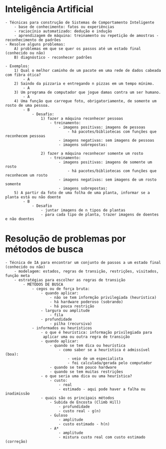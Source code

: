 # Inteligência Artificial
    - Técnicas para construção de Sistemas de Comportamento Inteligente
        - base de conhecimento: fatos ou experiências
        - raciocínio automatizado: dedução e indução
        - aprendizagem de máquina: treinamento ou repetição de amostras - reconhecimento de padrões
    - Resolve alguns problemas:
        A) problemas em que se quer os passos até um estado final (conhecido ou não)
        B) diagnóstico - reconhecer padrões

    - Exemplos:
        1) Qual o melhor caminho de um pacote em uma rede de dados cabeada com fibra ótica?
            - A
        2) Saindo da pizzaria e entregando n pizzas em um tempo mínimo.
            - A
        3) Um programa de computador que jogue damas contra um ser humano.
            - A
        4) Uma função que carregue foto, obrigatoriamente, de somente um rosto de uma pessoa.
            - B
                - Desafio:
                    1) fazer a máquina reconhecer pessoas
                        - treinamento:    
                            - imagens positivas: imagens de pessoas
                                - há pacotes/bibliotecas com funções que reconhecem pessoas
                            - imagens negativas: sem imagens de pessoas
                            - imagens sobrepostas: 

                    2) fazer a máquina reconhecer somente um rosto
                        - treinamento:
                            - imagens positivas: imagens de somente um rosto
                                - há pacotes/bibliotecas com funções que reconhecem um rosto
                            - imagens negativas: sem imagens de um rosto somente
                            - imagens sobrepostas: 
        5) A partir da foto de uma folha de uma planta, informar se a planta está ou não doente
            - B
                - Desafio
                    - juntar imagens de n tipos de plantas
                    - para cada tipo de planta, trazer imagens de doentes e não doentes
        
# Resolução de problemas por métodos de busca
    - Técnica de IA para encontrar um conjunto de passos a um estado final (conhecido ou não)
        - modelagem: estados, regras de transição, restrições, visitados, função meta
        - estratégias para escolher as regras de transição
            - MÉTODOS DE BUSCA
                - cegos ou de força bruta: 
                    - quando aplicar:
                        - não se tem informção privilegiada (heurística)
                        - há hardware poderoso (sobrando)
                        - há pouca restrição
                    - largura ou amplitude
                        - fila
                    - profundidade
                        - pilha (recursiva)
                - informados ou heurísticos
                    - o que é heurística: informação privilegiada para 
                     aplicar uma ou outra regra de transição
                    - quando aplicar:
                        - quando se tem dica ou heurística
                            - como saber se a heurística é admissível (boa):
                                - veio de um especialista
                                - foi calculada/gerada pelo computador
                        - quando se tem pouco hardware
                        - quando se tem muitas restrições
                    - o que seria uma dica ou uma heurística?
                        - custo:
                            - real
                            - estimado - aqui pode haver a falha ou inadimissão
                    - quais são os principais métodos
                        - Subida de Encosta (Climb Hill)
                            - profundidade
                            - custo real - g(n)
                        - Guloso
                            - amplitude
                            - custo estimado - h(n)
                        - A*
                            - amplitude
                            - mistura custo real com custo estimado (correção)
                        
                        